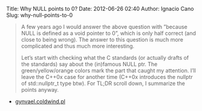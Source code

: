 Title: Why NULL points to 0?
Date: 2012-06-26 02:40
Author: Ignacio Cano
Slug: why-null-points-to-0

> A few years ago I would answer the above question with ”because NULL
> is defined as a void pointer to 0”, which is only half correct (and
> close to being wrong). The answer to this question is much more
> complicated and thus much more interesting.
>
> Let’s start with checking what the C standards (or actually drafts of
> the standards) say about the (in)famous NULL ptr. The
> green/yellow/orange colors mark the part that caught my attention.
> I’ll leave the C++0x case for another time (C++0x introduces the
> nullptr of std::nullptr_t type btw). For TL;DR scroll down, I
> summarize the points anyway.

- [gynvael.coldwind.pl][]

  [gynvael.coldwind.pl]: http://gynvael.coldwind.pl/
    "Why NULL points to 0?"
